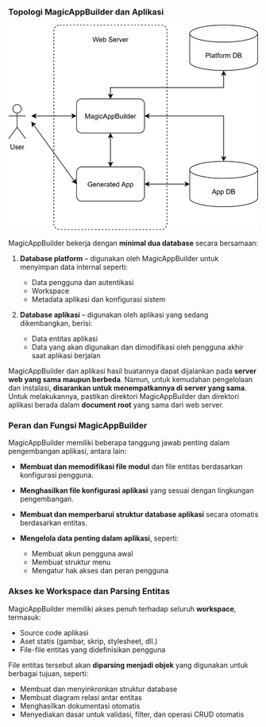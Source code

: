 ### Topologi MagicAppBuilder dan Aplikasi

![](https://github.com/Planetbiru/MagicAppBuilder/blob/main/MagicAppBuilder.svg)

MagicAppBuilder bekerja dengan **minimal dua database** secara bersamaan:

1. **Database platform** – digunakan oleh MagicAppBuilder untuk menyimpan data internal seperti:

   * Data pengguna dan autentikasi
   * Workspace
   * Metadata aplikasi dan konfigurasi sistem
2. **Database aplikasi** – digunakan oleh aplikasi yang sedang dikembangkan, berisi:

   * Data entitas aplikasi
   * Data yang akan digunakan dan dimodifikasi oleh pengguna akhir saat aplikasi berjalan

MagicAppBuilder dan aplikasi hasil buatannya dapat dijalankan pada **server web yang sama maupun berbeda**. Namun, untuk kemudahan pengelolaan dan instalasi, **disarankan untuk menempatkannya di server yang sama**. Untuk melakukannya, pastikan direktori MagicAppBuilder dan direktori aplikasi berada dalam **document root** yang sama dari web server.


### Peran dan Fungsi MagicAppBuilder

MagicAppBuilder memiliki beberapa tanggung jawab penting dalam pengembangan aplikasi, antara lain:

* **Membuat dan memodifikasi file modul** dan file entitas berdasarkan konfigurasi pengguna.
* **Menghasilkan file konfigurasi aplikasi** yang sesuai dengan lingkungan pengembangan.
* **Membuat dan memperbarui struktur database aplikasi** secara otomatis berdasarkan entitas.
* **Mengelola data penting dalam aplikasi**, seperti:

  * Membuat akun pengguna awal
  * Membuat struktur menu
  * Mengatur hak akses dan peran pengguna


### Akses ke Workspace dan Parsing Entitas

MagicAppBuilder memiliki akses penuh terhadap seluruh **workspace**, termasuk:

* Source code aplikasi
* Aset statis (gambar, skrip, stylesheet, dll.)
* File-file entitas yang didefinisikan pengguna

File entitas tersebut akan **diparsing menjadi objek** yang digunakan untuk berbagai tujuan, seperti:

* Membuat dan menyinkronkan struktur database
* Membuat diagram relasi antar entitas
* Menghasilkan dokumentasi otomatis
* Menyediakan dasar untuk validasi, filter, dan operasi CRUD otomatis

